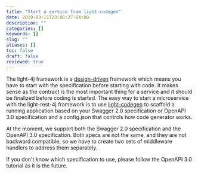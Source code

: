 ```yaml
---
title: "Start a service from light-codegen"
date: 2019-03-11T23:06:27-04:00
description: ""
categories: []
keywords: []
slug: ""
aliases: []
toc: false
draft: false
reviewed: true
---
```


The light-4j framework is a [design-driven][] framework which means you have to start with the specification before starting with code. It makes sense as the contract is the most important thing for a service and it should be finalized before coding is started. The easy way to start a microservice with the light-rest-4j framework is to use [light-codegen][] to scaffold a running application based on your Swagger 2.0 specification or OpenAPI 3.0 specification and a config.json that controls how code generator works.

At the moment, we support both the Swagger 2.0 specification and the OpenAPI 3.0 specification. Both specs are not the same, and they are not backward compatible, so we have to create two sets of middleware handlers to address them separately.

If you don't know which specification to use, please follow the OpenAPI 3.0 tutorial as it is the future.

[light-codegen]: /tool/light-codegen/
[design-driven]: /design/design-first/
